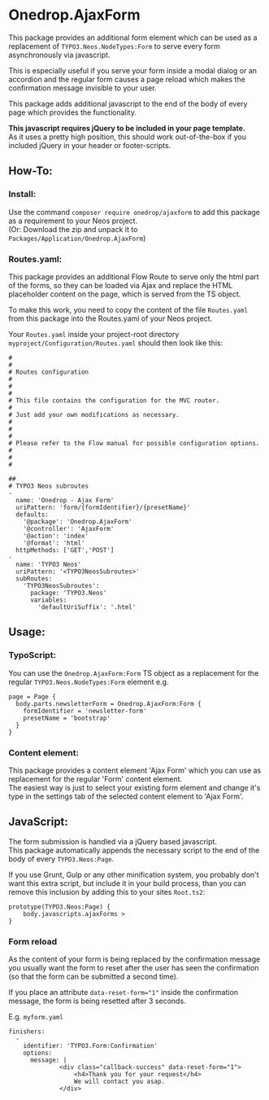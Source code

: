 # Onedrop.AjaxForm

This package provides an additional form element which can be used as a replacement 
of ``TYPO3.Neos.NodeTypes:Form`` to serve every form asynchronously via javascript.

This is especially useful if you serve your form inside a modal dialog or an accordion
and the regular form causes a page reload which makes the confirmation message invisible
to your user.

This package adds additional javascript to the end of the body of every page which provides
the functionality. 

**This javascript requires jQuery to be included in your page template.**  
As it uses a pretty high position, this should work out-of-the-box if you included jQuery
in your header or footer-scripts.

## How-To:

### Install: 

Use the command ``composer require onedrop/ajaxform`` to add this package as a requirement to your Neos project.  
(Or: Download the zip and unpack it to ``Packages/Application/Onedrop.AjaxForm``)

### Routes.yaml:

This package provides an additional Flow Route to serve only the html part of the forms,
so they can be loaded via Ajax and replace the HTML placeholder content on the page, which
is served from the TS object.

To make this work, you need to copy the content of the file ``Routes.yaml`` from this package
into the Routes.yaml of your Neos project.  

Your ``Routes.yaml`` inside your project-root directory ``myproject/Configuration/Routes.yaml``
should then look like this:


    #                                                                        #
    # Routes configuration                                                   #
    #                                                                        #
    # This file contains the configuration for the MVC router.               #
    # Just add your own modifications as necessary.                          #
    #                                                                        #
    # Please refer to the Flow manual for possible configuration options.    #
    #                                                                        #
    
    ##
    # TYPO3 Neos subroutes
    -
      name: 'Onedrop - Ajax Form'
      uriPattern: 'form/{formIdentifier}/{presetName}'
      defaults:
        '@package': 'Onedrop.AjaxForm'
        '@controller': 'AjaxForm'
        '@action': 'index'
        '@format': 'html'
      httpMethods: ['GET','POST']
    -
      name: 'TYPO3 Neos'
      uriPattern: '<TYPO3NeosSubroutes>'
      subRoutes:
        'TYPO3NeosSubroutes':
          package: 'TYPO3.Neos'
          variables:
            'defaultUriSuffix': '.html'

## Usage: 

### TypoScript:

You can use the ``Onedrop.AjaxForm:Form`` TS object as a replacement for the regular ``TYPO3.Neos.NodeTypes:Form``
element e.g.

    page = Page {  
      body.parts.newsletterForm = Onedrop.AjaxForm:Form {  
        formIdentifier = 'newsletter-form'  
        presetName = 'bootstrap'  
      }  
    }

### Content element:

This package provides a content element 'Ajax Form' which you can use as replacement for the regular
'Form' content element.  
The easiest way is just to select your existing form element and change it's type in the settings tab 
of the selected content element to 'Ajax Form'.

## JavaScript:

The form submission is handled via a jQuery based javascript.  
This package automatically appends the necessary script to the end of the body of every ``TYPO3.Neos:Page``.

If you use Grunt, Gulp or any other minification system, you probably don't want this extra script, 
but include it in your build process, than you can remove this inclusion by adding this to your sites ``Root.ts2``:

    prototype(TYPO3.Neos:Page) {
        body.javascripts.ajaxForms >
    }

### Form reload

As the content of your form is being replaced by the confirmation message you usually want 
the form to reset after the user has seen the confirmation (so that the form can be submitted a second time).

If you place an attribute ``data-reset-form="1"`` inside the confirmation message, the form is 
being resetted after 3 seconds.

E.g. ``myform.yaml``

    finishers:
      -
        identifier: 'TYPO3.Form:Confirmation'
        options:
          message: |
                  <div class="callback-success" data-reset-form="1">
                      <h4>Thank you for your request</h4>
                      We will contact you asap.
                  </div>
